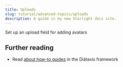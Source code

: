 ```yaml
---
title: Uploads
slug: tutorial/advanced-topics/uploads
description: A guide in my new Starlight docs site.
---
```


Set up an upload field for adding avatars

## Further reading

- Read [about how-to guides](https://diataxis.fr/how-to-guides/) in the Diátaxis framework
